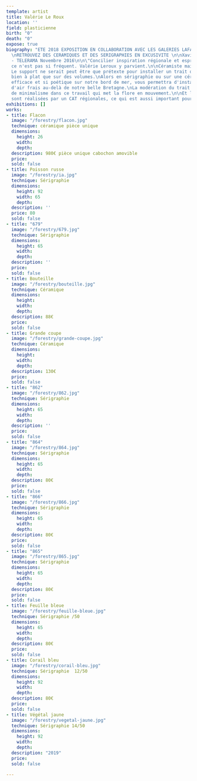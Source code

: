 ```yaml
---
template: artist
title: Valérie Le Roux
location: ''
field: plasticienne
birth: "0"
death: "0"
expose: true
biography: "ETE 2018 EXPOSITION EN COLLABORATION AVEC LES GALERIES LAFAYETTE NANTES
  \nRETROUVEZ DES CERAMIQUES ET DES SERIGRAPHIES EN EXCUSIVITE \n\nXavier de Jarcy
  - TELERAMA Novembre 2016\n\n\"Concilier inspiration régionale et esprit contemporain,
  ce n'est pas si fréquent. Valérie Leroux y parvient.\n\nCéramiste mais pas que.
  Le support ne serait peut être que prétexte pour installer un trait qui se lit aussi
  bien à plat que sur des volumes.\nAlors en sérigraphie ou sur une céramique ce regard
  efficace et si poétique sur notre bord de mer, vous permettra d'installer un bol
  d'air frais au-delà de notre belle Bretagne.\nLa modération du trait n'est pas synonyme
  de minimalisme dans ce travail qui met la flore en mouvement.\n\nEt les sérigrapies
  sont réalisées par un CAT régionales, ce qui est aussi important pour Valérie LEROUX"
exhibitions: []
works:
- title: Flacon
  image: "/forestry/flacon.jpg"
  technique: céramique pièce unique
  dimensions:
    height: 26
    width: 
    depth: 
  description: 980€ pièce unique cabochon amovible
  price: 
  sold: false
- title: Poisson russe
  image: "/forestry/ia.jpg"
  technique: Sérigraphie
  dimensions:
    height: 92
    width: 65
    depth: 
  description: ''
  price: 80
  sold: false
- title: "679"
  image: "/forestry/679.jpg"
  technique: Sérigraphie
  dimensions:
    height: 65
    width: 
    depth: 
  description: ''
  price: 
  sold: false
- title: Bouteille
  image: "/forestry/bouteille.jpg"
  technique: Céramique
  dimensions:
    height: 
    width: 
    depth: 
  description: 88€
  price: 
  sold: false
- title: Grande coupe
  image: "/forestry/grande-coupe.jpg"
  technique: Céramique
  dimensions:
    height: 
    width: 
    depth: 
  description: 130€
  price: 
  sold: false
- title: "862"
  image: "/forestry/862.jpg"
  technique: Sérigraphie
  dimensions:
    height: 65
    width: 
    depth: 
  description: ''
  price: 
  sold: false
- title: "864"
  image: "/forestry/864.jpg"
  technique: Sérigraphie
  dimensions:
    height: 65
    width: 
    depth: 
  description: 80€
  price: 
  sold: false
- title: "866"
  image: "/forestry/866.jpg"
  technique: Sérigraphie
  dimensions:
    height: 65
    width: 
    depth: 
  description: 80€
  price: 
  sold: false
- title: "865"
  image: "/forestry/865.jpg"
  technique: Sérigraphie
  dimensions:
    height: 65
    width: 
    depth: 
  description: 80€
  price: 
  sold: false
- title: Feuille bleue
  image: "/forestry/feuille-bleue.jpg"
  technique: Sérigraphie /50
  dimensions:
    height: 65
    width: 
    depth: 
  description: 80€
  price: 
  sold: false
- title: Corail bleu
  image: "/forestry/corail-bleu.jpg"
  technique: Sérigraphie  12/50
  dimensions:
    height: 92
    width: 
    depth: 
  description: 80€
  price: 
  sold: false
- title: Végétal jaune
  image: "/forestry/vegetal-jaune.jpg"
  technique: Sérigraphie 14/50
  dimensions:
    height: 92
    width: 
    depth: 
  description: "2019"
  price: 
  sold: false

---
```

